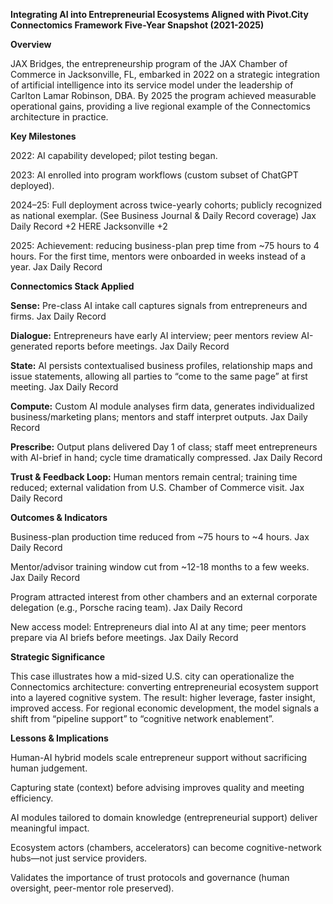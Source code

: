 **Integrating AI into Entrepreneurial Ecosystems Aligned with Pivot.City Connectomics Framework
Five-Year Snapshot (2021-2025)**

**Overview**

JAX Bridges, the entrepreneurship program of the JAX Chamber of Commerce in Jacksonville, FL, embarked in 2022 on a strategic integration of artificial intelligence into its service model under the leadership of Carlton Lamar Robinson, DBA. By 2025 the program achieved measurable operational gains, providing a live regional example of the Connectomics architecture in practice.

**Key Milestones**

2022: AI capability developed; pilot testing began.

2023: AI enrolled into program workflows (custom subset of ChatGPT deployed).

2024–25: Full deployment across twice-yearly cohorts; publicly recognized as national exemplar. (See Business Journal & Daily Record coverage) 
Jax Daily Record
+2
HERE Jacksonville
+2

2025: Achievement: reducing business-plan prep time from ~75 hours to 4 hours. For the first time, mentors were onboarded in weeks instead of a year. 
Jax Daily Record

**Connectomics Stack Applied**

**Sense:** Pre-class AI intake call captures signals from entrepreneurs and firms. 
Jax Daily Record

**Dialogue:** Entrepreneurs have early AI interview; peer mentors review AI-generated reports before meetings. 
Jax Daily Record

**State:** AI persists contextualised business profiles, relationship maps and issue statements, allowing all parties to “come to the same page” at first meeting. 
Jax Daily Record

**Compute:** Custom AI module analyses firm data, generates individualized business/marketing plans; mentors and staff interpret outputs. 
Jax Daily Record

**Prescribe:** Output plans delivered Day 1 of class; staff meet entrepreneurs with AI-brief in hand; cycle time dramatically compressed. 
Jax Daily Record

**Trust & Feedback Loop:** Human mentors remain central; training time reduced; external validation from U.S. Chamber of Commerce visit. 
Jax Daily Record

**Outcomes & Indicators**

Business-plan production time reduced from ~75 hours to ~4 hours. 
Jax Daily Record

Mentor/advisor training window cut from ~12-18 months to a few weeks. 
Jax Daily Record

Program attracted interest from other chambers and an external corporate delegation (e.g., Porsche racing team). 
Jax Daily Record

New access model: Entrepreneurs dial into AI at any time; peer mentors prepare via AI briefs before meetings. 
Jax Daily Record

**Strategic Significance**

This case illustrates how a mid-sized U.S. city can operationalize the Connectomics architecture: converting entrepreneurial ecosystem support into a layered cognitive system. The result: higher leverage, faster insight, improved access. For regional economic development, the model signals a shift from “pipeline support” to “cognitive network enablement”.

**Lessons & Implications**

Human-AI hybrid models scale entrepreneur support without sacrificing human judgement.

Capturing state (context) before advising improves quality and meeting efficiency.

AI modules tailored to domain knowledge (entrepreneurial support) deliver meaningful impact.

Ecosystem actors (chambers, accelerators) can become cognitive-network hubs—not just service providers.

Validates the importance of trust protocols and governance (human oversight, peer-mentor role preserved).
